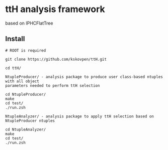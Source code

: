 ttH analysis framework
============

based on IPHCFlatTree

Install
-------

```
# ROOT is required

git clone https://github.com/kskovpen/ttH.git

cd ttH/

NtupleProducer/ - analysis package to produce user class-based ntuples with all object
parameters needed to perform ttH selection

cd NtupleProducer/
make
cd test/
./run.zsh

NtupleAnalyzer/ - analysis package to apply ttH selection based on
NtupleProducer ntuples

cd NtupleAnalyzer/
make
cd test/
./run.zsh

```
